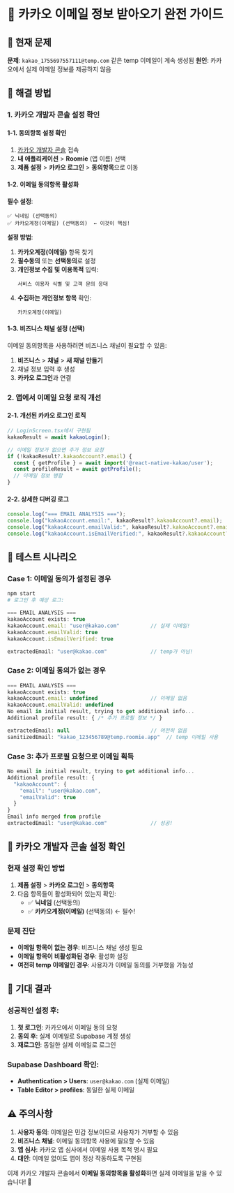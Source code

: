 # 📧 카카오 이메일 정보 받아오기 완전 가이드

## 🚨 현재 문제

**문제**: `kakao_1755697557111@temp.com` 같은 temp 이메일이 계속 생성됨
**원인**: 카카오에서 실제 이메일 정보를 제공하지 않음

## 🔧 해결 방법

### 1. 카카오 개발자 콘솔 설정 확인

#### 1-1. 동의항목 설정 확인
1. [카카오 개발자 콘솔](https://developers.kakao.com/) 접속
2. **내 애플리케이션** > **Roomie** (앱 이름) 선택
3. **제품 설정** > **카카오 로그인** > **동의항목**으로 이동

#### 1-2. 이메일 동의항목 활성화
**필수 설정**:
```
✅ 닉네임 (선택동의)
✅ 카카오계정(이메일) (선택동의)  ← 이것이 핵심!
```

**설정 방법**:
1. **카카오계정(이메일)** 항목 찾기
2. **필수동의** 또는 **선택동의**로 설정
3. **개인정보 수집 및 이용목적** 입력:
   ```
   서비스 이용자 식별 및 고객 문의 응대
   ```
4. **수집하는 개인정보 항목** 확인:
   ```
   카카오계정(이메일)
   ```

#### 1-3. 비즈니스 채널 설정 (선택)
이메일 동의항목을 사용하려면 비즈니스 채널이 필요할 수 있음:
1. **비즈니스** > **채널** > **새 채널 만들기**
2. 채널 정보 입력 후 생성
3. **카카오 로그인**과 연결

### 2. 앱에서 이메일 요청 로직 개선

#### 2-1. 개선된 카카오 로그인 로직
```typescript
// LoginScreen.tsx에서 구현됨
kakaoResult = await kakaoLogin();

// 이메일 정보가 없으면 추가 정보 요청
if (!kakaoResult?.kakaoAccount?.email) {
  const { getProfile } = await import('@react-native-kakao/user');
  const profileResult = await getProfile();
  // 이메일 정보 병합
}
```

#### 2-2. 상세한 디버깅 로그
```javascript
console.log("=== EMAIL ANALYSIS ===");
console.log("kakaoAccount.email:", kakaoResult?.kakaoAccount?.email);
console.log("kakaoAccount.emailValid:", kakaoResult?.kakaoAccount?.emailValid);
console.log("kakaoAccount.isEmailVerified:", kakaoResult?.kakaoAccount?.isEmailVerified);
```

## 🧪 테스트 시나리오

### Case 1: 이메일 동의가 설정된 경우
```bash
npm start
# 로그인 후 예상 로그:
```
```javascript
=== EMAIL ANALYSIS ===
kakaoAccount exists: true
kakaoAccount.email: "user@kakao.com"          // 실제 이메일!
kakaoAccount.emailValid: true
kakaoAccount.isEmailVerified: true

extractedEmail: "user@kakao.com"              // temp가 아님!
```

### Case 2: 이메일 동의가 없는 경우
```javascript
=== EMAIL ANALYSIS ===
kakaoAccount exists: true
kakaoAccount.email: undefined                 // 이메일 없음
kakaoAccount.emailValid: undefined
No email in initial result, trying to get additional info...
Additional profile result: { /* 추가 프로필 정보 */ }

extractedEmail: null                          // 여전히 없음
sanitizedEmail: "kakao_123456789@temp.roomie.app"  // temp 이메일 사용
```

### Case 3: 추가 프로필 요청으로 이메일 획득
```javascript
No email in initial result, trying to get additional info...
Additional profile result: {
  "kakaoAccount": {
    "email": "user@kakao.com",
    "emailValid": true
  }
}
Email info merged from profile
extractedEmail: "user@kakao.com"              // 성공!
```

## 📱 카카오 개발자 콘솔 설정 확인

### 현재 설정 확인 방법
1. **제품 설정** > **카카오 로그인** > **동의항목**
2. 다음 항목들이 활성화되어 있는지 확인:
   - ✅ **닉네임** (선택동의)
   - ✅ **카카오계정(이메일)** (선택동의) ← 필수!

### 문제 진단
- **이메일 항목이 없는 경우**: 비즈니스 채널 생성 필요
- **이메일 항목이 비활성화된 경우**: 활성화 설정
- **여전히 temp 이메일인 경우**: 사용자가 이메일 동의를 거부했을 가능성

## 🎯 기대 결과

### 성공적인 설정 후:
1. **첫 로그인**: 카카오에서 이메일 동의 요청
2. **동의 후**: 실제 이메일로 Supabase 계정 생성
3. **재로그인**: 동일한 실제 이메일로 로그인

### Supabase Dashboard 확인:
- **Authentication > Users**: `user@kakao.com` (실제 이메일)
- **Table Editor > profiles**: 동일한 실제 이메일

## ⚠️ 주의사항

1. **사용자 동의**: 이메일은 민감 정보이므로 사용자가 거부할 수 있음
2. **비즈니스 채널**: 이메일 동의항목 사용에 필요할 수 있음
3. **앱 심사**: 카카오 앱 심사에서 이메일 사용 목적 명시 필요
4. **대안**: 이메일 없이도 앱이 정상 작동하도록 구현됨

이제 카카오 개발자 콘솔에서 **이메일 동의항목을 활성화**하면 실제 이메일을 받을 수 있습니다! 🎉